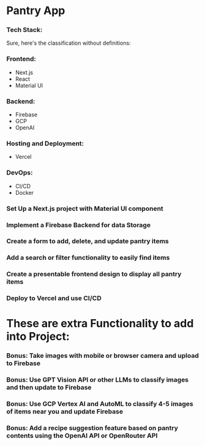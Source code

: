 # Pantry App 

### Tech Stack:
Sure, here's the classification without definitions:

### Frontend:
- Next.js
- React
- Material UI

### Backend:
- Firebase
- GCP
- OpenAI

### Hosting and Deployment:
- Vercel

### DevOps:
- CI/CD
- Docker


### Set Up a Next.js project with Material UI component

### Implement a Firebase Backend for data Storage

### Create a form to add, delete, and update pantry items

### Add a search or filter functionality to easily find items

### Create a presentable frontend design to display all pantry items


### Deploy to Vercel and use CI/CD



# These are extra Functionality to add into Project:

### Bonus: Take images with mobile or browser camera and upload to Firebase

### Bonus: Use GPT Vision API or other LLMs to classify images and then update to Firebase

### Bonus: Use GCP Vertex AI and AutoML to classify 4-5 images of items near you and update Firebase

### Bonus: Add a recipe suggestion feature based on pantry contents using the OpenAI API or OpenRouter API



